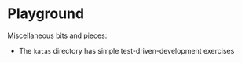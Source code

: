 # Playground

Miscellaneous bits and pieces:

- The `katas` directory has simple test-driven-development exercises

